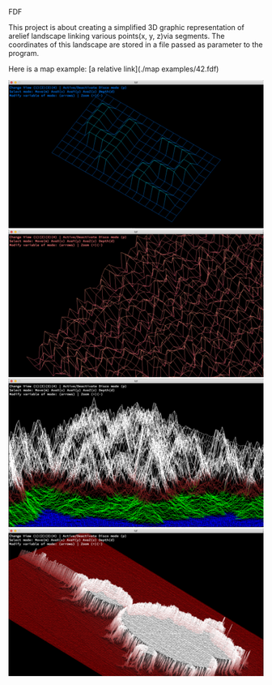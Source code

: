 FDF

This project is about creating a simplified 3D graphic representation of arelief landscape linking various points(x, y, z)via segments. The coordinates of this landscape are stored in a file passed as parameter to the program. 

Here is a map example: [a relative link](./map examples/42.fdf)


![alt text](screens/screen1.png)
![alt text](screens/screen2.png)
![alt text](screens/screen3.png)
![alt text](screens/screen4.png)
